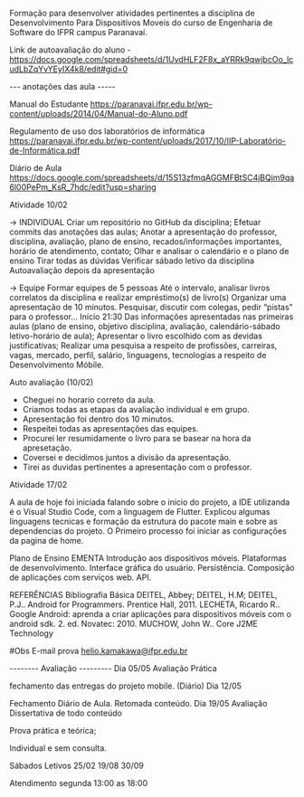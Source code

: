 Formação para desenvolver atividades pertinentes a disciplina de Desenvolvimento Para Dispositivos Moveis do curso de Engenharia de Software do IFPR campus Paranavaí.

Link de autoavaliação do aluno -https://docs.google.com/spreadsheets/d/1UvdHLF2F8x_aYRRk9qwjbcOo_lcudLbZqYvYEyIX4k8/edit#gid=0


--- anotações das aula -----

Manual do Estudante https://paranavai.ifpr.edu.br/wp-content/uploads/2014/04/Manual-do-Aluno.pdf

Regulamento de uso dos laboratórios de informática https://paranavai.ifpr.edu.br/wp-content/uploads/2017/10/IIP-Laboratório-de-Informática.pdf

Diário de Aula https://docs.google.com/spreadsheets/d/15S13zfmqAGGMFBtSC4jBQjm9qa6l00PePm_KsR_7hdc/edit?usp=sharing

Atividade 10/02

→ INDIVIDUAL Criar um repositório no GitHub da disciplina; Efetuar commits das anotações das aulas; Anotar a apresentação do professor, disciplina, avaliação, plano de ensino, recados/informações importantes, horário de atendimento, contato; Olhar e analisar o calendário e o plano de ensino Tirar todas as dúvidas Verificar sábado letivo da disciplina Autoavaliação depois da apresentação

→ Equipe Formar equipes de 5 pessoas Até o intervalo, analisar livros correlatos da disciplina e realizar empréstimo(s) de livro(s) Organizar uma apresentação de 10 minutos. Pesquisar, discutir com colegas, pedir “pistas” para o professor... Início 21:30 Das informações apresentadas nas primeiras aulas (plano de ensino, objetivo disciplina, avaliação, calendário-sábado letivo-horário de aula); Apresentar o livro escolhido com as devidas justificativas; Realizar uma pesquisa a respeito de profissões, carreiras, vagas, mercado, perfil, salário, linguagens, tecnologias a respeito de Desenvolvimento Móbile.

Auto avaliação (10/02)

 - Cheguei no horario correto da aula.
 - Criamos todas as etapas da avaliação individual e em grupo.
 - Apresentação foi dentro dos 10 minutos.
 - Respeitei todas as apresentações das equipes.
 - Procurei ler resumidamente o livro para se basear na hora da apresetação.
 - Coversei e decidimos juntos a divisão da apresentação.
 - Tirei as duvidas pertinentes a apresentação com o professor.

Atividade 17/02

A aula de hoje foi iniciada falando sobre o inicio do projeto, a IDE utilizanda é o Visual Studio Code, com a linguagem de Flutter. Explicou algumas linguagens tecnicas e formação da estrutura do pacote main e sobre as dependencias do projeto.
O Primeiro processo foi iniciar as configurações da pagina de home.


Plano de Ensino
EMENTA Introdução aos dispositivos móveis. Plataformas de desenvolvimento. Interface gráfica do usuário. Persistência. Composição de aplicações com serviços web. API.

REFERÊNCIAS
Bibliografia Básica DEITEL, Abbey; DEITEL, H.M; DEITEL, P.J.. Android for Programmers. Prentice Hall, 2011. LECHETA, Ricardo R.. Google Android: aprenda a criar aplicações para dispositivos móveis com o android sdk. 2. ed. Novatec: 2010. MUCHOW, John W.. Core J2ME Technology

#Obs E-mail prova helio.kamakawa@ifpr.edu.br

-------- Avaliação ---------
Dia 05/05 Avaliação Prática

fechamento das entregas do projeto mobile. (Diário)
Dia 12/05

Fechamento Diário de Aula.
Retomada conteúdo.
Dia 19/05 Avaliação Dissertativa de todo conteúdo

Prova prática e teórica;

Individual e sem consulta.

Sábados Letivos
25/02 19/08 30/09

Atendimento segunda 13:00 as 18:00
